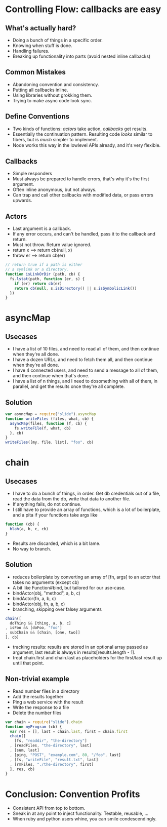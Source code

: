 # Controlling Flow: callbacks are easy
































<extoc></extoc>

## What's actually hard?

- Doing a bunch of things in a specific order.
- Knowing when stuff is done.
- Handling failures.
- Breaking up functionality into parts (avoid nested inline callbacks)


## Common Mistakes

- Abandoning convention and consistency.
- Putting all callbacks inline.
- Using libraries without grokking them.
- Trying to make async code look sync.

## Define Conventions

- Two kinds of functions: *actors* take action, *callbacks* get results.
- Essentially the continuation pattern. Resulting code *looks* similar
  to fibers, but is *much* simpler to implement.
- Node works this way in the lowlevel APIs already, and it's very ﬂexible.

## Callbacks

- Simple responders
- Must always be prepared to handle errors, that's why it's the first argument.
- Often inline anonymous, but not always.
- Can trap and call other callbacks with modified data, or pass errors upwards.

## Actors

- Last argument is a callback.
- If any error occurs, and can't be handled, pass it to the callback and return.
- Must not throw. Return value ignored.
- return x ==> return cb(null, x)
- throw er ==> return cb(er)

```javascript
// return true if a path is either
// a symlink or a directory.
function isLinkOrDir (path, cb) {
  fs.lstat(path, function (er, s) {
    if (er) return cb(er)
    return cb(null, s.isDirectory() || s.isSymbolicLink())
  })
}
```

# asyncMap

## Usecases

- I have a list of 10 files, and need to read all of them, and then continue when they're all done.
- I have a dozen URLs, and need to fetch them all, and then continue when they're all done.
- I have 4 connected users, and need to send a message to all of them, and then continue when that's done.
- I have a list of n things, and I need to dosomething with all of them, in parallel, and get the results once they're all complete.


## Solution

```javascript
var asyncMap = require("slide").asyncMap
function writeFiles (files, what, cb) {
  asyncMap(files, function (f, cb) {
    fs.writeFile(f, what, cb)
  }, cb)
}
writeFiles([my, file, list], "foo", cb)
```

# chain

## Usecases

- I have to do a bunch of things, in order. Get db credentials out of a file,
  read the data from the db, write that data to another file.
- If anything fails, do not continue.
- I still have to provide an array of functions, which is a lot of boilerplate,
  and a pita if your functions take args like

```javascript
function (cb) {
  blah(a, b, c, cb)
}
```

- Results are discarded, which is a bit lame.
- No way to branch.

## Solution

- reduces boilerplate by converting an array of [fn, args] to an actor
  that takes no arguments (except cb)
- A bit like Function#bind, but tailored for our use-case.
- bindActor(obj, "method", a, b, c)
- bindActor(fn, a, b, c)
- bindActor(obj, fn, a, b, c)
- branching, skipping over falsey arguments

```javascript
chain([
  doThing && [thing, a, b, c]
, isFoo && [doFoo, "foo"]
, subChain && [chain, [one, two]]
], cb)
```

- tracking results: results are stored in an optional array passed as argument,
  last result is always in results[results.length - 1].
- treat chain.first and chain.last as placeholders for the first/last
  result up until that point.


## Non-trivial example

- Read number files in a directory
- Add the results together
- Ping a web service with the result
- Write the response to a file
- Delete the number files

```javascript
var chain = require("slide").chain
function myProgram (cb) {
  var res = [], last = chain.last, first = chain.first
  chain([
    [fs, "readdir", "the-directory"]
  , [readFiles, "the-directory", last]
  , [sum, last]
  , [ping, "POST", "example.com", 80, "/foo", last]
  , [fs, "writeFile", "result.txt", last]
  , [rmFiles, "./the-directory", first]
  ], res, cb)
}
```

# Conclusion: Convention Profits

- Consistent API from top to bottom.
- Sneak in at any point to inject functionality. Testable, reusable, ...
- When ruby and python users whine, you can smile condescendingly.
